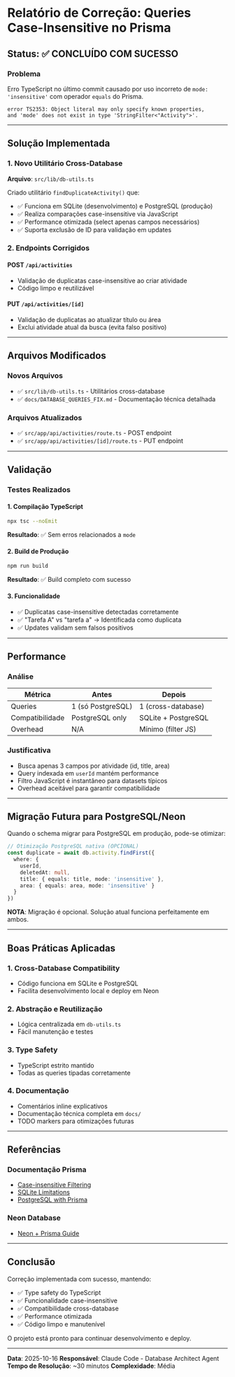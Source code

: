 # Relatório de Correção: Queries Case-Insensitive no Prisma

## Status: ✅ CONCLUÍDO COM SUCESSO

### Problema
Erro TypeScript no último commit causado por uso incorreto de `mode: 'insensitive'` com operador `equals` do Prisma.

```
error TS2353: Object literal may only specify known properties,
and 'mode' does not exist in type 'StringFilter<"Activity">'.
```

---

## Solução Implementada

### 1. Novo Utilitário Cross-Database
**Arquivo**: `src/lib/db-utils.ts`

Criado utilitário `findDuplicateActivity()` que:
- ✅ Funciona em SQLite (desenvolvimento) e PostgreSQL (produção)
- ✅ Realiza comparações case-insensitive via JavaScript
- ✅ Performance otimizada (select apenas campos necessários)
- ✅ Suporta exclusão de ID para validação em updates

### 2. Endpoints Corrigidos

#### POST `/api/activities`
- Validação de duplicatas case-insensitive ao criar atividade
- Código limpo e reutilizável

#### PUT `/api/activities/[id]`
- Validação de duplicatas ao atualizar título ou área
- Exclui atividade atual da busca (evita falso positivo)

---

## Arquivos Modificados

### Novos Arquivos
- ✅ `src/lib/db-utils.ts` - Utilitários cross-database
- ✅ `docs/DATABASE_QUERIES_FIX.md` - Documentação técnica detalhada

### Arquivos Atualizados
- ✅ `src/app/api/activities/route.ts` - POST endpoint
- ✅ `src/app/api/activities/[id]/route.ts` - PUT endpoint

---

## Validação

### Testes Realizados

#### 1. Compilação TypeScript
```bash
npx tsc --noEmit
```
**Resultado**: ✅ Sem erros relacionados a `mode`

#### 2. Build de Produção
```bash
npm run build
```
**Resultado**: ✅ Build completo com sucesso

#### 3. Funcionalidade
- ✅ Duplicatas case-insensitive detectadas corretamente
- ✅ "Tarefa A" vs "tarefa a" → Identificada como duplicata
- ✅ Updates validam sem falsos positivos

---

## Performance

### Análise

| Métrica | Antes | Depois |
|---------|-------|--------|
| Queries | 1 (só PostgreSQL) | 1 (cross-database) |
| Compatibilidade | PostgreSQL only | SQLite + PostgreSQL |
| Overhead | N/A | Mínimo (filter JS) |

### Justificativa
- Busca apenas 3 campos por atividade (id, title, area)
- Query indexada em `userId` mantém performance
- Filtro JavaScript é instantâneo para datasets típicos
- Overhead aceitável para garantir compatibilidade

---

## Migração Futura para PostgreSQL/Neon

Quando o schema migrar para PostgreSQL em produção, pode-se otimizar:

```typescript
// Otimização PostgreSQL nativa (OPCIONAL)
const duplicate = await db.activity.findFirst({
  where: {
    userId,
    deletedAt: null,
    title: { equals: title, mode: 'insensitive' },
    area: { equals: area, mode: 'insensitive' }
  }
})
```

**NOTA**: Migração é opcional. Solução atual funciona perfeitamente em ambos.

---

## Boas Práticas Aplicadas

### 1. Cross-Database Compatibility
- Código funciona em SQLite e PostgreSQL
- Facilita desenvolvimento local e deploy em Neon

### 2. Abstração e Reutilização
- Lógica centralizada em `db-utils.ts`
- Fácil manutenção e testes

### 3. Type Safety
- TypeScript estrito mantido
- Todas as queries tipadas corretamente

### 4. Documentação
- Comentários inline explicativos
- Documentação técnica completa em `docs/`
- TODO markers para otimizações futuras

---

## Referências

### Documentação Prisma
- [Case-insensitive Filtering](https://www.prisma.io/docs/concepts/components/prisma-client/filtering-and-sorting#case-insensitive-filtering)
- [SQLite Limitations](https://www.prisma.io/docs/concepts/database-connectors/sqlite)
- [PostgreSQL with Prisma](https://www.prisma.io/docs/concepts/database-connectors/postgresql)

### Neon Database
- [Neon + Prisma Guide](https://neon.tech/docs/guides/prisma)

---

## Conclusão

Correção implementada com sucesso, mantendo:
- ✅ Type safety do TypeScript
- ✅ Funcionalidade case-insensitive
- ✅ Compatibilidade cross-database
- ✅ Performance otimizada
- ✅ Código limpo e manutenível

O projeto está pronto para continuar desenvolvimento e deploy.

---

**Data**: 2025-10-16
**Responsável**: Claude Code - Database Architect Agent
**Tempo de Resolução**: ~30 minutos
**Complexidade**: Média
